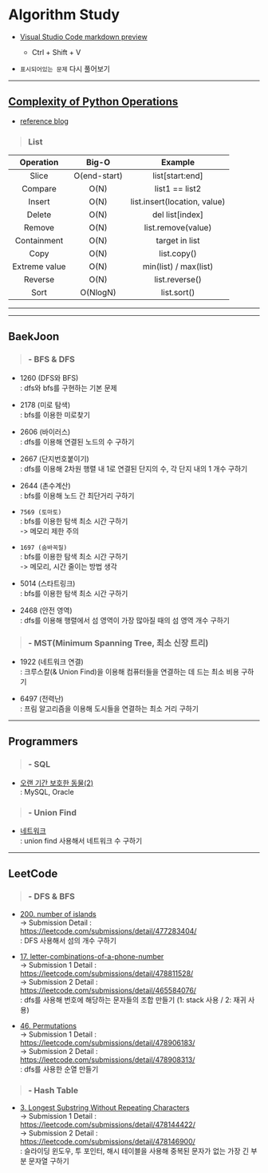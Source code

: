 # Algorithm Study

- [Visual Studio Code markdown preview](https://code.visualstudio.com/docs/languages/markdown)
    - Ctrl + Shift + V

- `표시되어있는 문제` 다시 풀어보기



- - -
## [Complexity of Python Operations](https://www.ics.uci.edu/~pattis/ICS-33/lectures/complexitypython.txt)
- [reference blog](https://wayhome25.github.io/python/2017/06/14/time-complexity/)

> ### List

Operation | Big-O | Example
  :---:   | :---: |  :---:
Slice | O(end-start) | list[start:end]
Compare | O(N) | list1 == list2
Insert | O(N) | list.insert(location, value)
Delete | O(N) | del list[index]
Remove | O(N) | list.remove(value)
Containment |	O(N) | target in list
Copy | O(N) | list.copy()
Extreme value | O(N) | min(list) / max(list)
Reverse | O(N) | list.reverse()
Sort | O(NlogN) | list.sort()  


- - -
- - -
## BaekJoon

> ### - BFS & DFS
- 1260 (DFS와 BFS)  
  : dfs와 bfs를 구현하는 기본 문제

- 2178 (미로 탐색)  
  : bfs를 이용한 미로찾기

- 2606 (바이러스)  
  : dfs를 이용해 연결된 노드의 수 구하기

- 2667 (단지번호붙이기)  
  : dfs를 이용해 2차원 행렬 내 1로 연결된 단지의 수, 각 단지 내의 1 개수 구하기

- 2644 (촌수계산)  
  : bfs를 이용해 노드 간 최단거리 구하기

- `7569 (토마토)`  
  : bfs를 이용한 탐색 최소 시간 구하기  
  -> 메모리 제한 주의

- `1697 (숨바꼭질)`  
  : bfs를 이용한 탐색 최소 시간 구하기  
  -> 메모리, 시간 줄이는 방법 생각

- 5014 (스타트링크)  
  : bfs를 이용한 탐색 최소 시간 구하기

- 2468 (안전 영역)  
  : dfs를 이용해 행렬에서 섬 영역이 가장 많아질 때의 섬 영역 개수 구하기


> ### - MST(Minimum Spanning Tree, 최소 신장 트리)
- 1922 (네트워크 연결)  
  : 크루스칼(& Union Find)을 이용해 컴퓨터들을 연결하는 데 드는 최소 비용 구하기

- 6497 (전력난)  
  : 프림 알고리즘을 이용해 도시들을 연결하는 최소 거리 구하기


- - -
## Programmers

> ### - SQL
- [오랜 기간 보호한 동물(2)](https://programmers.co.kr/learn/courses/30/lessons/59411)  
  : MySQL, Oracle

> ### - Union Find
- [네트워크](https://programmers.co.kr/learn/courses/30/lessons/43162)  
  : union find 사용해서 네트워크 수 구하기



- - -
## LeetCode

> ### - DFS & BFS
- [200. number of islands](https://leetcode.com/problems/number-of-islands)  
  -> Submission Detail : https://leetcode.com/submissions/detail/477283404/  
  : DFS 사용해서 섬의 개수 구하기  

- [17. letter-combinations-of-a-phone-number](https://leetcode.com/problems/letter-combinations-of-a-phone-number)  
  -> Submission 1 Detail : https://leetcode.com/submissions/detail/478811528/  
  -> Submission 2 Detail : https://leetcode.com/submissions/detail/465584076/  
  : dfs를 사용해 번호에 해당하는 문자들의 조합 만들기 (1: stack 사용 / 2: 재귀 사용)

- [46. Permutations](https://leetcode.com/problems/permutations)  
  -> Submission 1 Detail : https://leetcode.com/submissions/detail/478906183/  
  -> Submission 2 Detail : https://leetcode.com/submissions/detail/478908313/  
  :  dfs를 사용한 순열 만들기


> ### - Hash Table
- [3. Longest Substring Without Repeating Characters](https://leetcode.com/problems/longest-substring-without-repeating-characters)  
  -> Submission 1 Detail : https://leetcode.com/submissions/detail/478144422/  
  -> Submission 2 Detail : https://leetcode.com/submissions/detail/478146900/  
  : 슬라이딩 윈도우, 투 포인터, 해시 테이블을 사용해 중복된 문자가 없는 가장 긴 부분 문자열 구하기  
